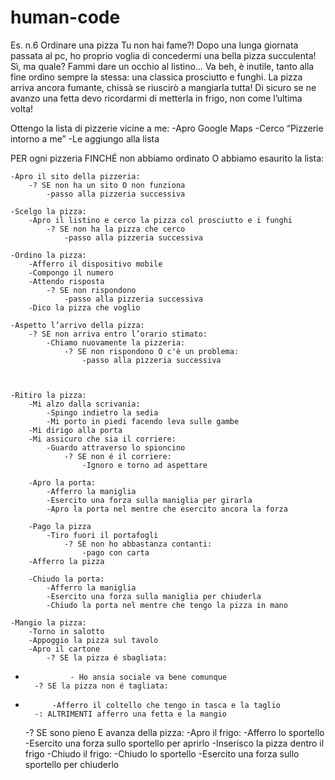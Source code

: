 # human-code
Es. n.6 Ordinare una pizza
Tu non hai fame?!
Dopo una lunga giornata passata al pc, ho proprio voglia di concedermi una bella pizza succulenta! Sì, ma quale? Fammi dare un occhio al listino… Va beh, è inutile, tanto alla fine ordino sempre la stessa: una classica prosciutto e funghi. La pizza arriva ancora fumante, chissà se riuscirò a mangiarla tutta!
Di sicuro se ne avanzo una fetta devo ricordarmi di metterla in frigo, non come l’ultima volta!



Ottengo la lista di pizzerie vicine a me:
    -Apro Google Maps
    -Cerco “Pizzerie intorno a me”
    -Le aggiungo alla lista

PER ogni pizzeria FINCHÉ non abbiamo ordinato O abbiamo esaurito la lista:

    -Apro il sito della pizzeria:
        -? SE non ha un sito O non funziona
            -passo alla pizzeria successiva

    -Scelgo la pizza:
        -Apro il listino e cerco la pizza col prosciutto e i funghi
            -? SE non ha la pizza che cerco
                -passo alla pizzeria successiva

    -Ordino la pizza:
        -Afferro il dispositivo mobile  
        -Compongo il numero
        -Attendo risposta
            -? SE non rispondono
                -passo alla pizzeria successiva
        -Dico la pizza che voglio

    -Aspetto l’arrivo della pizza:
        -? SE non arriva entro l’orario stimato:
            -Chiamo nuovamente la pizzeria:
                -? SE non rispondono O c'è un problema:
                    -passo alla pizzeria successiva



    -Ritiro la pizza:
        -Mi alzo dalla scrivania:
            -Spingo indietro la sedia
            -Mi porto in piedi facendo leva sulle gambe
        -Mi dirigo alla porta
        -Mi assicuro che sia il corriere:
            -Guardo attraverso lo spioncino
                -? SE non é il corriere:
                    -Ignoro e torno ad aspettare

        -Apro la porta:
            -Afferro la maniglia
            -Esercito una forza sulla maniglia per girarla
            -Apro la porta nel mentre che esercito ancora la forza

        -Pago la pizza
            -Tiro fuori il portafogli
                -? SE non ho abbastanza contanti:
                    -pago con carta
        -Afferro la pizza

        -Chiudo la porta:
            -Afferro la maniglia
            -Esercito una forza sulla maniglia per chiuderla
            -Chiudo la porta nel mentre che tengo la pizza in mano

    -Mangio la pizza:
        -Torno in salotto
        -Appoggio la pizza sul tavolo
        -Apro il cartone
            -? SE la pizza é sbagliata:
-               - Ho ansia sociale va bene comunque
        -? SE la pizza non é tagliata:
-           -Afferro il coltello che tengo in tasca e la taglio
        -: ALTRIMENTI afferro una fetta e la mangio

    -? SE sono pieno E avanza della pizza:
        -Apro il frigo:
            -Afferro lo sportello
            -Esercito una forza sullo sportello per aprirlo
        -Inserisco la pizza dentro il frigo
        -Chiudo il frigo:
            -Chiudo lo sportello
            -Esercito una forza sullo sportello per chiuderlo
